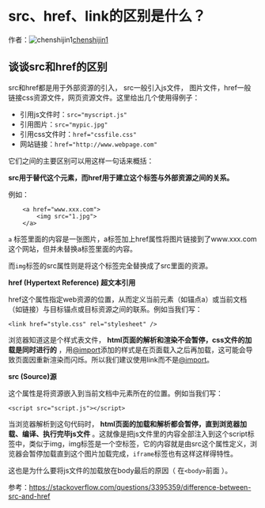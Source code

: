 # src、href、link的区别是什么？

作者：![chenshijin1](https://avatars.githubusercontent.com/u/28537274?s=80&v=4)[chenshijin1](https://github/chenshijin1)

## 谈谈src和href的区别

src和href都是用于外部资源的引入， src一般引入js文件， 图片文件，href一般链接css资源文件，网页资源文件。这里给出几个使用得例子：

  * 引用js文件时：`src="myscript.js"`
  * 引用图片：`src="mypic.jpg"`
  * 引用css文件时：`href="cssfile.css"`
  * 网站链接：`href="http://www.webpage.com"`



它们之间的主要区别可以用这样一句话来概括：

**src用于替代这个元素，而href用于建立这个标签与外部资源之间的关系。**

例如：
``` 
    <a href="www.xxx.com">
    	<img src="1.jpg">
    </a>  
```

`a` 标签里面的内容是一张图片，a标签加上href属性将图片链接到了www.xxx.com这个网站，但并未替换a标签里面的内容。

而`img`标签的src属性则是将这个标签完全替换成了src里面的资源。

**href (Hypertext Reference) 超文本引用**

href这个属性指定web资源的位置，从而定义当前元素（如锚点a）或当前文档（如链接）与目标锚点或目标资源之间的联系。例如当我们写：

`<link href="style.css" rel="stylesheet" />`

浏览器知道这是个样式表文件， **html页面的解析和渲染不会暂停，css文件的加载是同时进行的** ，用[@import](https://github.com/import)添加的样式是在页面载入之后再加载，这可能会导致页面因重新渲染而闪烁。所以我们建议使用link而不是[@import](https://github.com/import)。

**src (Source)源**

这个属性是将资源嵌入到当前文档中元素所在的位置。例如当我们写：

`<script src="script.js"></script> `

当浏览器解析到这句代码时， **html页面的加载和解析都会暂停，直到浏览器加载、编译、执行完毕js文件** 。这就像是把js文件里的内容全部注入到这个script标签中，类似于img，img标签是一个空标签，它的内容就是由src这个属性定义，浏览器会暂停加载直到这个图片加载完成，`iframe`标签也有这样这样得特性。

这也是为什么要将js文件的加载放在body最后的原因（ 在`<body>`前面 ）。

参考：<https://stackoverflow.com/questions/3395359/difference-between-src-and-href>
